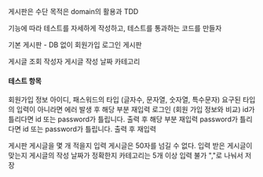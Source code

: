 게시판은 수단 목적은 domain의 활용과 TDD

기능에 따라 테스트를 자세하게 작성하고, 테스트를 통과하는 코드를 만들자

기본 게시판 - DB 없이
회원가입
로그인
게시판

게시글 조회
작성자
게시글
작성 날짜
카테고리

#### 테스트 항목
회원가입 정보
    아이디, 패스워드의 타입 (글자수, 문자열, 숫자열, 특수문자)
        요구된 타입의 입력이 아니라면 에러 발생 후 해당 부분 재입력
    로그인 (회원 가입 정보와 비교)
        id가 틀리다면 id 또는 password가 틀립니다. 출력 후 해당 부분 재입력
        password가 틀리다면 id 또는 password가 틀립니다. 출력 후 재입력

게시판
    게시글을 몇 개 적을지 입력
    게시글은 50자를 넘길 수 없다.
    입력 받은 게시글이 맞는지
    게시글의 작성 날짜가 정확한지
    카테고리는 5개 이상 입력 불가 ","로 나눠서 저장
